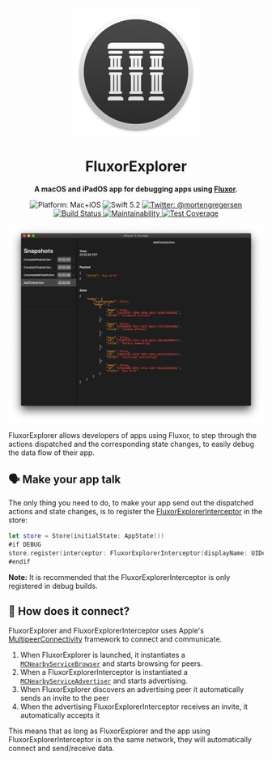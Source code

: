 <div align="center">
	<img src="https://raw.githubusercontent.com/FluxorOrg/FluxorExplorer/master/Assets/MacIcon-256.png">
	<h1>FluxorExplorer</h1>
	<p style="font-weight: bold">A macOS and iPadOS app for debugging apps using <a href="https://github.com/FluxorOrg/Fluxor">Fluxor</a>.
	</p>
	<img src="https://img.shields.io/badge/platforms-Mac+iOS-brightgreen.svg" alt="Platform: Mac+iOS">
	<img src="https://img.shields.io/badge/Swift-5.2-brightgreen.svg" alt="Swift 5.2">
	<a href="https://twitter.com/mortengregersen">
		<img src="https://img.shields.io/badge/twitter-@mortengregersen-blue.svg" alt="Twitter: @mortengregersen">
	</a>
	<br />
	<a href="https://app.bitrise.io/app/635aaa9da78fe2ea">
		<img src="https://app.bitrise.io/app/635aaa9da78fe2ea/status.svg?token=caKliqXorMigOCRwS8tFqw&branch=master" alt="Build Status" />
	</a>
	<a href="https://codeclimate.com/github/FluxorOrg/FluxorExplorer/maintainability">
		<img src="https://api.codeclimate.com/v1/badges/2eb653fd95cde6754b33/maintainability" alt="Maintainability" />
	</a>
	<a href="https://codeclimate.com/github/FluxorOrg/FluxorExplorer/test_coverage">
		<img src="https://api.codeclimate.com/v1/badges/2eb653fd95cde6754b33/test_coverage" alt="Test Coverage" />
	</a>
</div>

![](https://raw.githubusercontent.com/FluxorOrg/FluxorExplorer/master/Assets/FluxorExplorer.png)

FluxorExplorer allows developers of apps using Fluxor, to step through the actions dispatched and the corresponding state changes, to easily debug the data flow of their app.

## 🗣 Make your app talk

The only thing you need to do, to make your app send out the dispatched actions and state changes, is to register the [FluxorExplorerInterceptor](https://github.com/FluxorOrg/FluxorExplorerInterceptor) in the store:

```swift
let store = Store(initialState: AppState())
#if DEBUG
store.register(interceptor: FluxorExplorerInterceptor(displayName: UIDevice.current.name))
#endif
```

**Note:** It is recommended that the FluxorExplorerInterceptor is only registered in debug builds.

## 🔌 How does it connect?

FluxorExplorer and FluxorExplorerInterceptor uses Apple's [MultipeerConnectivity](https://developer.apple.com/documentation/multipeerconnectivity) framework to connect and communicate.

1. When FluxorExplorer is launched, it instantiates a [`MCNearbyServiceBrowser`](https://developer.apple.com/documentation/multipeerconnectivity/mcnearbyservicebrowser) and starts browsing for peers.
2. When a FluxorExplorerInterceptor is instantiated a [`MCNearbyServiceAdvertiser`](https://developer.apple.com/documentation/multipeerconnectivity/mcnearbyserviceadvertiser) and starts advertising.
3. When FluxorExplorer discovers an advertising peer it automatically sends an invite to the peer
4. When the advertising FluxorExplorerInterceptor receives an invite, it automatically accepts it

This means that as long as FluxorExplorer and the app using FluxorExplorerInterceptor is on the same network, they will automatically connect and send/receive data.
